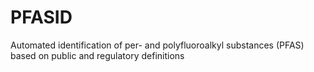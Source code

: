 # PFASID
Automated identification of per- and polyfluoroalkyl substances (PFAS) based on public and regulatory definitions
